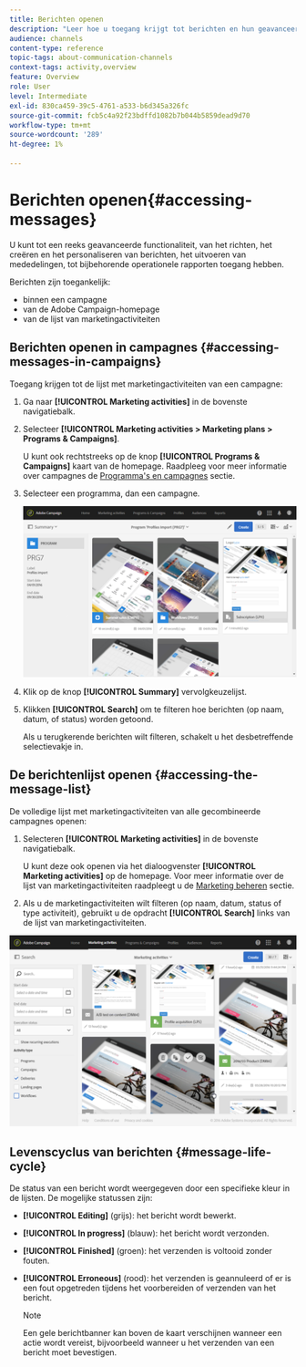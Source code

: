 ```yaml
---
title: Berichten openen
description: "Leer hoe u toegang krijgt tot berichten en hun geavanceerde functies: maken, richten, personaliseren, uitvoeren en rapporteren."
audience: channels
content-type: reference
topic-tags: about-communication-channels
context-tags: activity,overview
feature: Overview
role: User
level: Intermediate
exl-id: 830ca459-39c5-4761-a533-b6d345a326fc
source-git-commit: fcb5c4a92f23bdffd1082b7b044b5859dead9d70
workflow-type: tm+mt
source-wordcount: '289'
ht-degree: 1%

---
```


# Berichten openen{#accessing-messages}

U kunt tot een reeks geavanceerde functionaliteit, van het richten, het creëren en het personaliseren van berichten, het uitvoeren van mededelingen, tot bijbehorende operationele rapporten toegang hebben.

Berichten zijn toegankelijk:

* binnen een campagne
* van de Adobe Campaign-homepage
* van de lijst van marketingactiviteiten

## Berichten openen in campagnes {#accessing-messages-in-campaigns}

Toegang krijgen tot de lijst met marketingactiviteiten van een campagne:

1. Ga naar **[!UICONTROL Marketing activities]** in de bovenste navigatiebalk.
1. Selecteer **[!UICONTROL Marketing activities > Marketing plans > Programs & Campaigns]**.

   U kunt ook rechtstreeks op de knop **[!UICONTROL Programs & Campaigns]** kaart van de homepage. Raadpleeg voor meer informatie over campagnes de [Programma&#39;s en campagnes](../../start/using/programs-and-campaigns.md) sectie.

1. Selecteer een programma, dan een campagne.

   ![](assets/delivery_list_1.png)

1. Klik op de knop **[!UICONTROL Summary]** vervolgkeuzelijst.
1. Klikken **[!UICONTROL Search]** om te filteren hoe berichten (op naam, datum, of status) worden getoond.

   Als u terugkerende berichten wilt filteren, schakelt u het desbetreffende selectievakje in.

## De berichtenlijst openen {#accessing-the-message-list}

De volledige lijst met marketingactiviteiten van alle gecombineerde campagnes openen:

1. Selecteren **[!UICONTROL Marketing activities]** in de bovenste navigatiebalk.

   U kunt deze ook openen via het dialoogvenster **[!UICONTROL Marketing activities]** op de homepage. Voor meer informatie over de lijst van marketingactiviteiten raadpleegt u de [Marketing beheren](../../start/using/marketing-activities.md#creating-a-marketing-activity) sectie.

1. Als u de marketingactiviteiten wilt filteren (op naam, datum, status of type activiteit), gebruikt u de opdracht **[!UICONTROL Search]** links van de lijst van marketingactiviteiten.

![](assets/delivery_list_2.png)

## Levenscyclus van berichten {#message-life-cycle}

De status van een bericht wordt weergegeven door een specifieke kleur in de lijsten. De mogelijke statussen zijn:

* **[!UICONTROL Editing]** (grijs): het bericht wordt bewerkt.
* **[!UICONTROL In progress]** (blauw): het bericht wordt verzonden.
* **[!UICONTROL Finished]** (groen): het verzenden is voltooid zonder fouten.
* **[!UICONTROL Erroneous]** (rood): het verzenden is geannuleerd of er is een fout opgetreden tijdens het voorbereiden of verzenden van het bericht.

  >[!NOTE]
  >
  >Een gele berichtbanner kan boven de kaart verschijnen wanneer een actie wordt vereist, bijvoorbeeld wanneer u het verzenden van een bericht moet bevestigen.
